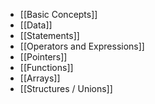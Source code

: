 - [[Basic Concepts]]
- [[Data]]
- [[Statements]]
- [[Operators and Expressions]]
- [[Pointers]]
- [[Functions]]
- [[Arrays]]
- [[Structures / Unions]]